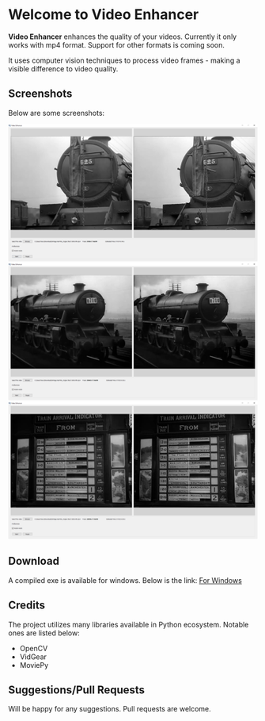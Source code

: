 # Welcome to Video Enhancer

**Video Enhancer** enhances the quality of your videos.
Currently it only works with mp4 format. Support for other formats is coming soon.

It uses computer vision techniques to process video frames - making a visible difference to video quality.

## Screenshots

Below are some screenshots:

![Train](https://github.com/TarunPathak/VideoEnhancer/blob/main/screenshots/Video%20Enhancer%2028-01-2021%2011_30_38.png)
![Train](https://github.com/TarunPathak/VideoEnhancer/blob/main/screenshots/Video%20Enhancer%2028-01-2021%2011_36_03.png)
![Arrival Indicator](https://github.com/TarunPathak/VideoEnhancer/blob/main/screenshots/Video%20Enhancer%2028-01-2021%2011_36_24.png)

## Download

A compiled exe is available for windows. Below is the link:
[For Windows ](https://github.com/TarunPathak/VideoEnhancer/releases/tag/win_version_1.0)
 
## Credits

The project utilizes many libraries available in Python ecosystem. Notable ones are listed below:

 - OpenCV
 - VidGear
 - MoviePy


## Suggestions/Pull Requests

Will be happy for any suggestions. Pull requests are welcome.
